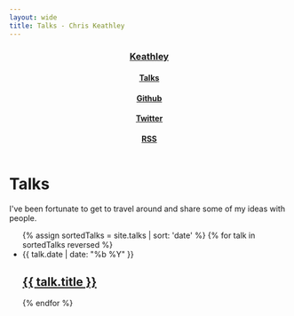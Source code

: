 ```yaml
---
layout: wide
title: Talks - Chris Keathley
---
```


<div class="hero-image" style="background-image: url(/assets/images/talks2.jpeg)">
    <header class="header">
      <h3>
        <a href="/" class="site-header">
          Keathley
        </a>
      </h3>
      <nav>
        <h4>
          <a href="/talks">Talks</a>
        </h4>
        <h4>
          <a href="https://github.com/keathley">Github</a>
        </h4>
        <h4>
          <a href="https://twitter.com/chriskeathley">Twitter</a>
        </h4>
        <h4 class="rss-link">
          <a href="http://keathley.github.io/feed.xml">RSS</a>
        </h4>
      </nav>
    </header>
  <div class="title-wrapper">
    <h1 class='title'>
      Talks
    </h1>
  </div>
</div>

<section class="content">
  I've been fortunate to get to travel around and share some of my ideas with people.
  <ul class="talks">
  {% assign sortedTalks = site.talks | sort: 'date' %}
  {% for talk in sortedTalks reversed %}
    <li class="talk">
      <span class="date">{{ talk.date | date: "%b %Y" }}</span>
      <h1 class="talk-title">
        <a href="{{ talk.url }}">{{ talk.title }}</a>
      </h1>
    </li>
  {% endfor %}
  </ul>
</section>

